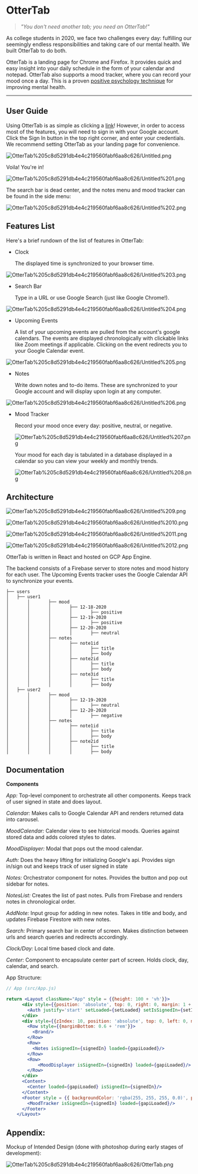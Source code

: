 # OtterTab

> *"You don't need another tab; you need an OtterTab!"*

As college students in 2020, we face two challenges every day: fulfilling our seemingly endless responsibilities and taking care of our mental health. We built OtterTab to do both.

OtterTab is a landing page for Chrome and Firefox. It provides quick and easy insight into your daily schedule in the form of your calendar and notepad. OtterTab also supports a mood tracker, where you can record your mood once a day. This is a proven [positive psychology technique](https://serenitymentalhealthcenters.com/3-reasons-to-track-your-mood/) for improving mental health.

---

## User Guide

Using OtterTab is as simple as clicking a [link](https://ottertest2.wm.r.appspot.com/)! However, in order to access most of the features, you will need to sign in with your Google account. Click the Sign In button in the top right corner, and enter your credentials. We recommend setting OtterTab as your landing page for convenience.

![OtterTab%205c8d5291db4e4c219560fabf6aa8c626/Untitled.png](OtterTab%205c8d5291db4e4c219560fabf6aa8c626/Untitled.png)

Voila! You're in!

![OtterTab%205c8d5291db4e4c219560fabf6aa8c626/Untitled%201.png](OtterTab%205c8d5291db4e4c219560fabf6aa8c626/Untitled%201.png)

The search bar is dead center, and the notes menu and mood tracker can be found in the side menu:

![OtterTab%205c8d5291db4e4c219560fabf6aa8c626/Untitled%202.png](OtterTab%205c8d5291db4e4c219560fabf6aa8c626/Untitled%202.png)

## Features List

Here's a brief rundown of the list of features in OtterTab:

- Clock

    The displayed time is synchronized to your browser time.

![OtterTab%205c8d5291db4e4c219560fabf6aa8c626/Untitled%203.png](OtterTab%205c8d5291db4e4c219560fabf6aa8c626/Untitled%203.png)

- Search Bar

    Type in a URL or use Google Search (just like Google Chrome!).

![OtterTab%205c8d5291db4e4c219560fabf6aa8c626/Untitled%204.png](OtterTab%205c8d5291db4e4c219560fabf6aa8c626/Untitled%204.png)

- Upcoming Events

    A list of your upcoming events are pulled from the account's google calendars. The events are displayed chronologically with clickable links like Zoom meetings if applicable. Clicking on the event redirects you to your Google Calendar event.

![OtterTab%205c8d5291db4e4c219560fabf6aa8c626/Untitled%205.png](OtterTab%205c8d5291db4e4c219560fabf6aa8c626/Untitled%205.png)

- Notes

    Write down notes and to-do items. These are synchronized to your Google account and will display upon login at any computer.

![OtterTab%205c8d5291db4e4c219560fabf6aa8c626/Untitled%206.png](OtterTab%205c8d5291db4e4c219560fabf6aa8c626/Untitled%206.png)

- Mood Tracker

    Record your mood once every day: positive, neutral, or negative.

    ![OtterTab%205c8d5291db4e4c219560fabf6aa8c626/Untitled%207.png](OtterTab%205c8d5291db4e4c219560fabf6aa8c626/Untitled%207.png)

    Your mood for each day is tabulated in a database displayed in a calendar so you can view your weekly and monthly trends.

    ![OtterTab%205c8d5291db4e4c219560fabf6aa8c626/Untitled%208.png](OtterTab%205c8d5291db4e4c219560fabf6aa8c626/Untitled%208.png)

## Architecture

![OtterTab%205c8d5291db4e4c219560fabf6aa8c626/Untitled%209.png](OtterTab%205c8d5291db4e4c219560fabf6aa8c626/Untitled%209.png)

![OtterTab%205c8d5291db4e4c219560fabf6aa8c626/Untitled%2010.png](OtterTab%205c8d5291db4e4c219560fabf6aa8c626/Untitled%2010.png)

![OtterTab%205c8d5291db4e4c219560fabf6aa8c626/Untitled%2011.png](OtterTab%205c8d5291db4e4c219560fabf6aa8c626/Untitled%2011.png)

![OtterTab%205c8d5291db4e4c219560fabf6aa8c626/Untitled%2012.png](OtterTab%205c8d5291db4e4c219560fabf6aa8c626/Untitled%2012.png)

OtterTab is written in React and hosted on GCP App Engine.

The backend consists of a Firebase server to store notes and mood history for each user. The Upcoming Events tracker uses the Google Calendar API to synchronize your events.  

```
├── users
│   ├── user1
│		│		├── mood
│		│		│		├── 12-18-2020
│		│		│		│		├── positive
│		│		│		├── 12-19-2020
│		│		│		│		├── positive
│		│		│		├── 12-20-2020
│		│		│		│		├── neutral
│		│		├── notes
│		│		│		├── note1id
│		│		│		│		├── title
│		│		│		│		├── body
│		│		│		├── note2id
│		│		│		│		├── title
│		│		│		│		├── body
│		│		│		├── note3id
│		│		│		│		├── title
│		│		│		│		├── body
│   ├── user2
│		│		├── mood
│		│		│		├── 12-19-2020
│		│		│		│		├── neutral
│		│		│		├── 12-20-2020
│		│		│		│		├── negative
│		│		├── notes
│		│		│		├── note1id
│		│		│		│		├── title
│		│		│		│		├── body
│		│		│		├── note2id
│		│		│		│		├── title
│		│		│		│		├── body
```

## Documentation

**Components**

*App:* Top-level component to orchestrate all other components. Keeps track of user signed in state and does layout.

*Calendar:* Makes calls to Google Calendar API and renders returned data into carousel.

*MoodCalendar:* Calendar view to see historical moods. Queries against stored data and adds colored styles to dates.

*MoodDisplayer:* Modal that pops out the mood calendar.

*Auth:* Does the heavy lifting for initializing Google's api. Provides sign in/sign out and keeps track of user signed in state

*Notes:* Orchestrator component for notes. Provides the button and pop out sidebar for notes.

*NotesList:* Creates the list of past notes. Pulls from Firebase and renders notes in chronological order.

*AddNote:* Input group for adding in new notes. Takes in title and body, and updates Firebase Firestore with new notes.

*Search:* Primary search bar in center of screen. Makes distinction between urls and search queries and redirects accordingly. 

*Clock/Day:* Local time based clock and date.

*Center*: Component to encapsulate center part of screen. Holds clock, day, calendar, and search.

App Structure: 

```jsx
// App (src/App.js)

return <Layout className="App" style = {{height: 100 + 'vh'}}>
      <div style={{position: 'absolute', top: 0, right: 0, margin: 1 + 'rem'}}>
        <Auth justify='start' setLoaded={setLoaded} setIsSignedIn={setIsSignedIn}/>
      </div>
      <div style={{zIndex: 10, position: 'absolute', top: 0, left: 0, margin: 1 + 'rem'}}>
        <Row style={{marginBottom: 0.6 + 'rem'}}>
          <Brand/>
        </Row>
        <Row>
          <Notes isSignedIn={signedIn} loaded={gapiLoaded}/>
        </Row>
        <Row>
            <MoodDisplayer isSignedIn={signedIn} loaded={gapiLoaded}/>
        </Row>
      </div>
      <Content>
        <Center loaded={gapiLoaded} isSignedIn={signedIn}/>
      </Content>
      <Footer style = {{ backgroundColor: 'rgba(255, 255, 255, 0.0)', position: 'absolute', bottom: 0, width: 100 + '%' }}>
        <MoodTracker isSignedIn={signedIn} loaded={gapiLoaded}/>
      </Footer>
    </Layout>
```

## Appendix:

Mockup of Intended Design (done with photoshop during early stages of development):

![OtterTab%205c8d5291db4e4c219560fabf6aa8c626/OtterTab.png](OtterTab%205c8d5291db4e4c219560fabf6aa8c626/OtterTab.png)

